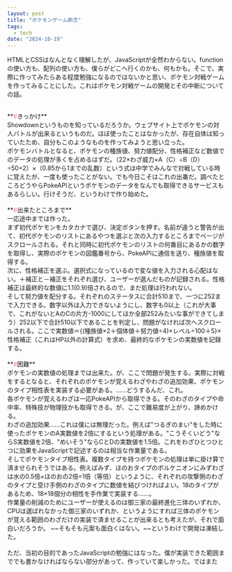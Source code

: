 ```yaml
---
layout: post
title: "ポケモンゲーム断念"
tags: 
  - tech
date: "2024-10-19"
---
```

HTMLとCSSはなんとなく理解したが、JavaScriptが全然わからない。functionの使い方も、配列の使い方も、僕らがどこへ行くのかも、何もかも。そこで、実際に作ってみたらある程度勉強になるのではないかと思い、ポケモン対戦ゲームを作ってみることにした。これはポケモン対戦ゲームの開発とその中断についての話。<br>
<!--more-->
<br>
**<font color="#ff7f7e">#</font>きっかけ**<br>
Showdownというものを知っているだろうか。ウェブサイト上でポケモンの対人バトルが出来るというものだ。ほぼ使ったことはなかったが、存在自体は知っていたため、自分もこのようなものを作ってみようと思い立った。<br>
ポケモンバトルとなると、ポケモンの種族値、努力値配分、性格補正など数値でのデータの処理が多くを占めるはずだ。（22×わざ威力×A（C）÷B（D）÷50+2）×（0.85から1までの乱数）という式は中学でみんなで対戦している時に覚えたが、一度も使ったことがない。でも今日こそはこれの出番だ。調べたところどうやらPokeAPIというポケモンのデータをなんでも取得できるサービスもあるらしい。行けそうだ、というわけで作り始めた。<br>
<br>
**<font color="#ff7f7e">#</font>出来たところまで**<br>
一応途中までは作った。<br>
まず初代ポケモンをカタカナで選び、決定ボタンを押す。名前が違うと警告が出て、初代ポケモンのリストにあるやつを選ぶと次の入力するところまでページがスクロールされる。それと同時に初代ポケモンのリストの何番目にあるかの数字を取得し、実際のポケモンの図鑑番号から、PokeAPIに通信を送り、種族値を取得する。<br>
次に、性格補正を選ぶ。選択式になっているので変な値を入力される心配はない。＋補正と－補正をそれぞれ選び、ユーザーが選んだものが記録される。性格補正は最終的な数値に1.1(0.9)倍されるので、まだ処理は行われない。<br>
そして努力値を配分する。それぞれのステータスに合計510まで、一つに252まで入力できる。数字以外は入力できないようにし、数字も0以上（これが大事で、これがないとAのCの片方-1000にしてほか全部252みたいな事ができてしまう）252以下で合計510以下であることを判定し、問題がなければ次へスクロールされる。ここで実数値＝{(種族値×2＋個体値＋努力値÷4)×レベル÷100＋5}×性格補正（これはHP以外の計算式）を求め、最終的なポケモンの実数値を記録する。<br>
<br>
**<font color="#ff7f7e">#</font>困難**<br>
ポケモンの実数値の処理までは出来た。が、ここで問題が発生する。実際に対戦をするとなると、それぞれのポケモンが覚えるわざやわざの追加効果、ポケモンのタイプ相性表を実装する必要がある。……どうするんだ、これ。<br>
各ポケモンが覚えるわざは一応PokeAPIから取得できる。そのわざのタイプや命中率、特殊技が物理技かも取得できる。が、ここで難易度が上がり、諦めかける。<br>
わざの追加効果……これは僕には無理だった。例えば"つるぎのまい"をした時に使ったポケモンのA実数値を2倍にするという処理がある。"こうそくいどう"ならS実数値を2倍、"めいそう"ならCとDの実数値を1.5倍。これをわざひとつひとつに効果をJavaScriptで記述するのは相当な作業量である。<br>
そしてポケモンタイプ相性表。複数タイプを持つポケモンの処理は単に掛け算で済ませられそうではある。例えばみず、ほのおタイプのボルケニオンにみずわざは水の0.5倍×ほのおの2倍=1倍（等倍）というように、それぞれの攻撃側のわざのタイプと受け手側のわざのタイプに数値を結びつければよい。18のタイプがあるため、18×18個分の相性を手作業で実装する……。<br>
作業量の削減のためにユーザーが使えるのは御三家の最終進化三体のいずれか、CPUは選ばれなかった御三家のいずれか、というようにすれば三体のポケモンが覚える範囲のわざだけの実装で済ませることが出来るとも考えたが、それで面白いだろうか。 ~~そもそも元案も面白くはない。~~というわけで開発は凍結した。<br><br>
ただ、当初の目的であったJavaScriptの勉強にはなった。僕が実装できた範囲まででも書かなければならない部分があって、作っていて楽しかった。ではまた
